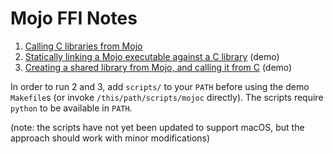 # Mojo FFI Notes

1. [Calling C libraries from Mojo](mojo-call-c/)
2. [Statically linking a Mojo executable against a C library](mojo-exe-link-c-static/) (demo)
3. [Creating a shared library from Mojo, and calling it from C](c-link-mojo-shared/) (demo)

In order to run 2 and 3, add `scripts/` to your `PATH` before using the demo `Makefile`s (or invoke `/this/path/scripts/mojoc` directly). The scripts require `python` to be available in `PATH`.

(note: the scripts have not yet been updated to support macOS, but the approach should work with minor modifications)
